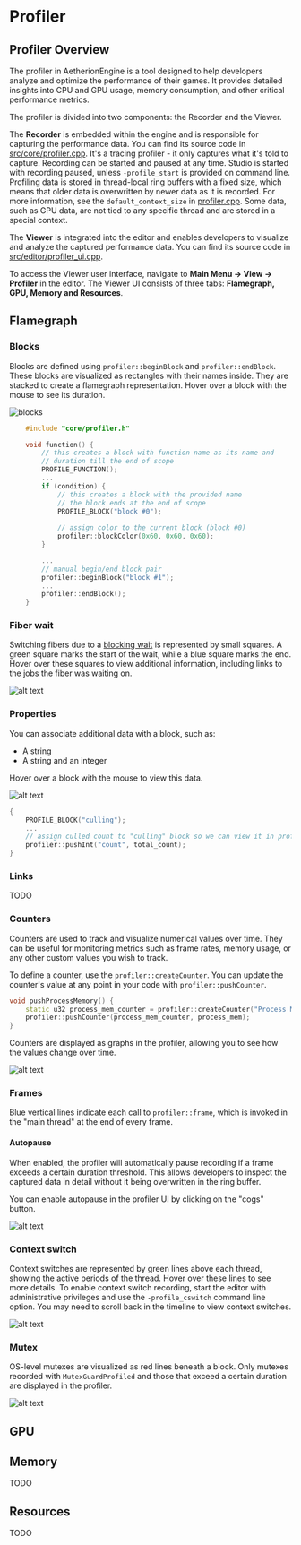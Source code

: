 # Profiler

## Profiler Overview

The profiler in AetherionEngine is a tool designed to help developers analyze and optimize the performance of their games. It provides detailed insights into CPU and GPU usage, memory consumption, and other critical performance metrics. 

The profiler is divided into two components: the Recorder and the Viewer. 

The **Recorder** is embedded within the engine and is responsible for capturing the performance data. You can find its source code in [src/core/profiler.cpp](../src/core/profiler.cpp). It's a tracing profiler - it only captures what it's told to capture. Recording can be started and paused at any time. Studio is started with recording paused, unless `-profile_start` is provided on command line. Profiling data is stored in thread-local ring buffers with a fixed size, which means that older data is overwritten by newer data as it is recorded. For more information, see the `default_context_size` in [profiler.cpp](../src/core/profiler.cpp). Some data, such as GPU data, are not tied to any specific thread and are stored in a special context.

The **Viewer** is integrated into the editor and enables developers to visualize and analyze the captured performance data. You can find its source code in [src/editor/profiler_ui.cpp](../src/editor/profiler_ui.cpp).

To access the Viewer user interface, navigate to **Main Menu -> View -> Profiler** in the editor. The Viewer UI consists of three tabs: **Flamegraph, GPU, Memory and Resources**.

## Flamegraph

### Blocks

Blocks are defined using `profiler::beginBlock` and `profiler::endBlock`. These blocks are visualized as rectangles with their names inside. They are stacked to create a flamegraph representation. Hover over a block with the mouse to see its duration.

![blocks](images/profiler/blocks.png)

```cpp
    #include "core/profiler.h"

    void function() {
        // this creates a block with function name as its name and
        // duration till the end of scope
        PROFILE_FUNCTION();
        ...
        if (condition) {
            // this creates a block with the provided name
            // the block ends at the end of scope
            PROFILE_BLOCK("block #0");
            
            // assign color to the current block (block #0)
            profiler::blockColor(0x60, 0x60, 0x60); 
        }

        ...
        // manual begin/end block pair
        profiler::beginBlock("block #1");
        ...
        profiler::endBlock();
    }
```

### Fiber wait

Switching fibers due to a [blocking wait](job_system.md) is represented by small squares. A green square marks the start of the wait, while a blue square marks the end. Hover over these squares to view additional information, including links to the jobs the fiber was waiting on.

![alt text](images/profiler/fiber_switch.png)

### Properties

You can associate additional data with a block, such as:

* A string
* A string and an integer

Hover over a block with the mouse to view this data.

![alt text](images/profiler/block_properties.png)

```cpp
{
    PROFILE_BLOCK("culling");
    ...
    // assign culled count to "culling" block so we can view it in profiler
    profiler::pushInt("count", total_count);
}
```
### Links

TODO

### Counters

Counters are used to track and visualize numerical values over time. They can be useful for monitoring metrics such as frame rates, memory usage, or any other custom values you wish to track.

To define a counter, use the `profiler::createCounter`. You can update the counter's value at any point in your code with `profiler::pushCounter`.

```cpp
void pushProcessMemory() {
    static u32 process_mem_counter = profiler::createCounter("Process Memory (MB)", 0);
    profiler::pushCounter(process_mem_counter, process_mem);
}
```

Counters are displayed as graphs in the profiler, allowing you to see how the values change over time.

![alt text](images/profiler/counters.png)


### Frames

Blue vertical lines indicate each call to `profiler::frame`, which is invoked in the "main thread" at the end of every frame.

#### Autopause

When enabled, the profiler will automatically pause recording if a frame exceeds a certain duration threshold. This allows developers to inspect the captured data in detail without it being overwritten in the ring buffer.

You can enable autopause in the profiler UI by clicking on the "cogs" button.

![alt text](images/profiler/autopause.png)

### Context switch

Context switches are represented by green lines above each thread, showing the active periods of the thread. Hover over these lines to see more details. To enable context switch recording, start the editor with administrative privileges and use the `-profile_cswitch` command line option. You may need to scroll back in the timeline to view context switches.

![alt text](images/profiler/context_switch.png)

### Mutex

OS-level mutexes are visualized as red lines beneath a block. Only mutexes recorded with `MutexGuardProfiled` and those that exceed a certain duration are displayed in the profiler.

![alt text](images/profiler/mutex.png)

## GPU


## Memory

TODO

## Resources

TODO

